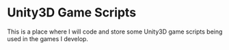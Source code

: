 Unity3D Game Scripts
=============

This is a place where I will code and store some Unity3D game scripts being used in the games I develop.
